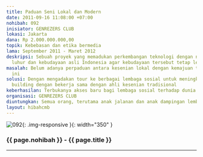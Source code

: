 ```yaml
---
title: Paduan Seni Lokal dan Modern
date: 2011-09-16 11:08:00 +07:00
nohibah: 092
inisiator: GENREZERS CLUB
lokasi: Jakarta
dana: Rp 2.000.000.000,00
topik: Kebebasan dan etika bermedia
lama: September 2011 - Maret 2012
deskripsi: Sebuah proyek yang memadukan perkembangan teknologi dengan nilai-nilai
  luhur dan kebudayaan asli Indonesia agar kebudayaan tersebut tetap lestari
masalah: Belum adanya perpaduan antara kesenian lokal dengan kemajuan teknologi sekarang
  ini
solusi: Dengan mengadakan tour ke berbagai lembaga sosial untuk meningkatkan capacity
  building dengan bekerja sama dengan ahli kesenian tradisional
keberhasilan: Terbukanya akses baru bagi lembaga sosial terhadap dunia luar
organisasi: GENREZERS CLUB
diuntungkan: Semua orang, terutama anak jalanan dan anak dampingan lembaga sosial
layout: hibahcmb
---
```


![092](/static/img/hibahcmb/092.png){: .img-responsive }{: width="350" }

### {{ page.nohibah }} - {{ page.title }}

---
